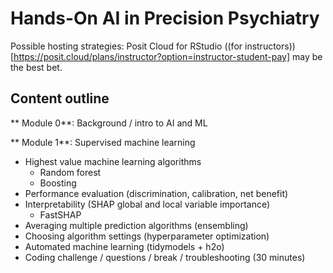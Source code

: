# Hands-On AI in Precision Psychiatry

Possible hosting strategies: Posit Cloud for RStudio ((for instructors))[https://posit.cloud/plans/instructor?option=instructor-student-pay] may be the best bet.

## Content outline

** Module 0**: Background / intro to AI and ML

** Module 1**: Supervised machine learning

  *	Highest value machine learning algorithms
    * Random forest
    * Boosting
  *	Performance evaluation (discrimination, calibration, net benefit)
  *	Interpretability (SHAP global and local variable importance)
     * FastSHAP
  *	Averaging multiple prediction algorithms (ensembling)
  *	Choosing algorithm settings (hyperparameter optimization) 
  *	Automated machine learning (tidymodels + h2o)
  *	Coding challenge / questions / break / troubleshooting (30 minutes)
